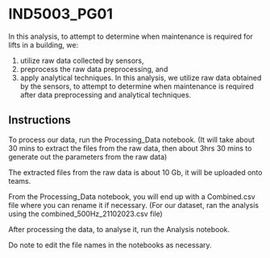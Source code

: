 # IND5003_PG01
In this analysis, to attempt to determine when maintenance is required for lifts in a building, we: 
1) utilize raw data collected by sensors,
2) preprocess the raw data preprocessing, and
3) apply analytical techniques. In this analysis, we utilize raw data obtained by the sensors, to attempt to determine when maintenance is required after data preprocessing and analytical techniques. 

## Instructions 
To process our data, run the Processing_Data notebook. 
(It will take about 30 mins to extract the files from the raw data, then about 3hrs 30 mins to generate out the parameters from the raw data)

The extracted files from the raw data is about 10 Gb, it will be uploaded onto teams.

From the Processing_Data notebook, you will end up with a Combined.csv file where you can rename it if necessary.
(For our dataset, ran the analysis using the combined_500Hz_21102023.csv file)

After processing the data, to analyse it, run the Analysis notebook. 

Do note to edit the file names in the notebooks as necessary. 



